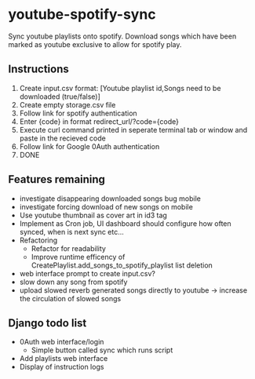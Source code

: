 # youtube-spotify-sync
Sync youtube playlists onto spotify. Download songs which have been marked as youtube exclusive to allow for spotify play.

## Instructions
1. Create input.csv format: [Youtube playlist id,Songs need to be downloaded (true/false)]
1. Create empty storage.csv file
1. Follow link for spotify authentication
1. Enter {code} in format redirect_url/?code={code}
1. Execute curl command printed in seperate terminal tab or window and paste in the recieved code
1. Follow link for Google 0Auth authentication
1. DONE

## Features remaining
* investigate disappearing downloaded songs bug mobile
* investigate forcing download of new songs on mobile
* Use youtube thumbnail as cover art in id3 tag
* Implement as Cron job, UI dashboard should configure how often synced, when is next sync etc...
* Refactoring 
  * Refactor for readability
  * Improve runtime efficency of CreatePlaylist.add_songs_to_spotify_playlist list deletion
* web interface prompt to create input.csv?
* slow down any song from spotify
* upload slowed reverb generated songs directly to youtube -> increase the circulation of slowed songs

## Django todo list
* 0Auth web interface/login
  * Simple button called sync which runs script
* Add playlists web interface
* Display of instruction logs

